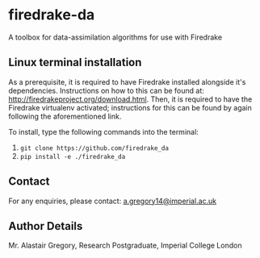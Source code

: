 # firedrake-da
A toolbox for data-assimilation algorithms for use with Firedrake

## Linux terminal installation
As a prerequisite, it is required to have Firedrake installed alongside it's dependencies. Instructions on how to this can be found at: http://firedrakeproject.org/download.html. Then, it is required to have the Firedrake virtualenv activated; instructions for this can be found by again following the aforementioned link.

To install, type the following commands into the terminal:

1. `git clone https://github.com/firedrake_da `
2. `pip install -e ./firedrake_da`

## Contact
For any enquiries, please contact: a.gregory14@imperial.ac.uk

## Author Details
Mr. Alastair Gregory, Research Postgraduate, Imperial College London
